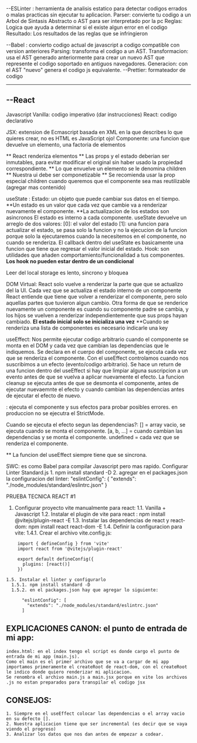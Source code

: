 --ESLinter : herramienta de analisis estatico para detectar codigos errados o malas practicas
	sin ejecutar tu aplicacion.
	Parser: convierte tu codigo a un Arbol de Sintasis Abstracto o AST
	 para ser interpretado por la pc
	Reglas: Logica que ayuda a determinar si el existe algun error en el codigo
	Resultado: Los resultados de las reglas que se infringieron

--Babel : convierto codigo actual de javascript a codigo compatible con version anteriores
	Parsing: transforma el codigo a un AST.
	Transformacion: usa el AST generado anteriormente para crear un nuevo AST que represente
	el codigo soportado en antiguos navegadores.
	Generacion: con el AST "nuevo" genera el codigo js equivalente.
--Prettier: formateador de codigo

-------------------------------------------------
--React
-------------------------------------------------

  Javascript Vanilla: codigo imperativo (dar instrucciones)
  React: codigo declarativo

  JSX: extension de Ecmascript basada en XML en la que describes 
  lo que quieres crear, no es HTML es JavaScript ojo!
  Componente: una funcion que devuelve un elemento, una factoria de elementos

  ** React renderiza elementos
  ** Las props y el estado deberian ser inmutables, para evitar modificar el original
     sin haber usado la propiedad correspondiente.
  ** Lo que envuelve un elemento se le denomina children
  ** Nuestra ui debe ser componetizable
  ** Se recomienda usar la prop especial children cuando queremos que el componente 
     sea mas reutilizable (agregar mas contenido)

  useState : Estado: un objeto que puede cambiar sus datos en el tiempo.
  **Un estado es un valor que cada vez que cambie va a renderizar nuevamente el 
  componente.
  **La actualizacion de los estados son asincronos
  El estado es interno a cada componente.
  useState devuelve un arreglo de dos valores:
    [0]: el valor del estado
    [1]: una funcion para actualizar el estado, se pasa solo la funcion y no la 
  ejecucion de la funcion porque solo la ejecutaremos cuando la necesitemos en el
  componente, no cuando se renderiza.
  El callback dentro del useState es basicamente una funcion que tiene que regresar
  el valor inicial del estado.
  Hook: son utilidades que añaden comportamiento/funcionalidad a tus componentes.
  **Los hook no pueden estar dentro de un condicional**

  Leer del local storage es lento, sincrono y bloquea

  DOM Virtual: React solo vuelve a renderizar la parte que que se actualizo del la UI.
  Cada vez que se actualiza el estado interno de un componente React entiende que tiene
  que volver a renderizar el componente, pero solo aquellas partes que tuvieron algun
  cambio. Otra forma de que se renderice nuevamente un componente es cuando su componente
  padre se cambia, y los hijos se vuelven a renderizar independientemente que sus props
  hayan cambiado.
  **El estado inicial solo se inicializa una vez**
  **Cuando se renderiza una lista de componentes es necesario indicarle una key

  useEffect: Nos permite ejecutar codigo arbitrario cuando el componente se monta
  en el DOM y cada vez que cambian las dependencias que le indiquemos.
  Se declara en el cuerpo del componente, se ejecuta cada vez que se renderiza el 
  componente.
  Con el useEffect controlamos cuando nos suscribimos a un efecto (evento/codigo arbitrario).
  Se hace un return de una funcion dentro del useEffect si hay que limpiar alguna suscripcion a un evento
  antes de que se vuelva a aplicar nuevamente el efecto. La funcion cleanup se ejecuta
  antes de que se desmonta el componente, antes de ejecutar nuevaemnte el efecto y cuando 
  cambian las dependencias antes de ejecutar el efecto de nuevo.

  <StrictMode> : ejecuta el componente y sus efectos para probar posibles errores. en 
  produccion no se ejecutra el StrictMode.

  Cuando se ejecuta el efecto segun las dependencias?:
  [] = array vacio, se ejecuta cuando se monta el componente.
  [a, b, ...] = cuando cambian las dependencias y se monta el componente.
  undefined = cada vez que se renderiza el componente.

  ** La funcion del useEffect siempre tiene que se sincrona.
  

  SWC: es como Babel para compilar Javascript pero mas rapido.
  Configurar Linter Standard.js
    1. npm install standard -D
    2. agregar en el packages.json la configuracion del linter:
	"eslintConfig": {
		"extends": "./node_modules/standard/eslintrc.json"
	}

  PRUEBA TECNICA REACT #1
  1. Configurar proyecto vite manualmente para react:
    1.1. Vanilla + Javascript
    1.2. Instalar el plugin de vite para react : npm install @vitejs/plugin-react -E
    1.3. Instalar las dependencias de react y react-dom: npm install react react-dom -E
    1.4. Definir la configuracion para vite:
      1.4.1. Crear el archivo vite.config.js:
          
          import { defineConfig } from 'vite'
          import react from '@vitejs/plugin-react'

          export default defineConfig({
            plugins: [react()]
          })

    1.5. Instalar el linter y configurarlo
      1.5.1. npm install standard -D
      1.5.2. en el packages.json hay que agregar lo siguiente:

          "eslintConfig": [
            "extends": "./node_modules/standard/eslintrc.json"
          ]

  ## EXPLICACIONES CANON: el punto de entrada de mi app: 
    index.html: en el index tengo el script es donde cargo el punto de entrada de mi app (main.js).
    Como el main es el primer archivo que se va a cargar de mi app
    importamos primeramente el createRoot de react-dom, con el createRoot le indico donde quiero renderizar mi aplicacion.
    Se renombra el archivo main.js a main.jsx porque en vite los archivos .js no estan preparados para transpilar el codigo jsx

  ## CONSEJOS: 
    1. Siempre en el useEffect colocar las dependencias o el array vacio en su defecto [].
    2. Nuestra aplicacion tiene que ser incremental (es decir que se vaya viendo el progreso)
    3. Analizar los datos que nos dan antes de empezar a codear.



